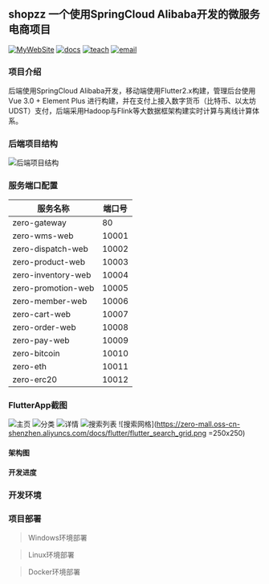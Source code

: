 ## shopzz 一个使用SpringCloud Alibaba开发的微服务电商项目
[![MyWebSite](https://img.shields.io/badge/我的站点-whoiszxl-blue.svg)](http://whoiszxl.com)
[![docs](https://img.shields.io/badge/docs-reference-green.svg)](http://shopzz.whoiszxl.com)
[![teach](https://img.shields.io/badge/演示-mall-orange.svg)](https://shopzz.whoiszxl.com)
[![email](https://img.shields.io/badge/email-whoiszxl@gmail.com-red.svg)](whoiszxl@gmail.com)


### 项目介绍
后端使用SpringCloud Alibaba开发，移动端使用Flutter2.x构建，管理后台使用Vue 3.0 + Element Plus 进行构建，并在支付上接入数字货币（比特币、以太坊UDST）支付，后端采用Hadoop与Flink等大数据框架构建实时计算与离线计算体系。

### 后端项目结构
![后端项目结构](https://zero-mall.oss-cn-shenzhen.aliyuncs.com/docs/zero-mall-project.png)

### 服务端口配置

|  服务名称             | 端口号   |
|  ----                 | ----    |
| zero-gateway          | 80      |
| zero-wms-web          | 10001   |
| zero-dispatch-web     | 10002   |
| zero-product-web      | 10003   |
| zero-inventory-web    | 10004   |
| zero-promotion-web    | 10005   |
| zero-member-web       | 10006   |
| zero-cart-web         | 10007   |
| zero-order-web        | 10008   |
| zero-pay-web          | 10009   |
| zero-bitcoin          | 10010   |
| zero-eth              | 10011   |
| zero-erc20            | 10012   |


### FlutterApp截图

![主页](https://zero-mall.oss-cn-shenzhen.aliyuncs.com/docs/flutter/flutter_index.png)
![分类](https://zero-mall.oss-cn-shenzhen.aliyuncs.com/docs/flutter/flutter_category.png)
![详情](https://zero-mall.oss-cn-shenzhen.aliyuncs.com/docs/flutter/flutter_detail.png)
![搜索列表](https://zero-mall.oss-cn-shenzhen.aliyuncs.com/docs/flutter/flutter_search.png)
![搜索网格](https://zero-mall.oss-cn-shenzhen.aliyuncs.com/docs/flutter/flutter_search_grid.png =250x250)

#### 架构图


#### 开发进度


### 开发环境


### 项目部署

> Windows环境部署


> Linux环境部署


> Docker环境部署
